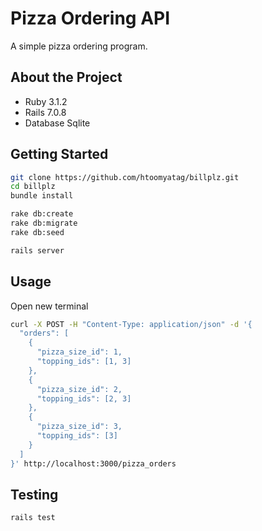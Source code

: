 # Pizza Ordering API

A simple pizza ordering program.

## About the Project
- Ruby 3.1.2
- Rails 7.0.8
- Database Sqlite

## Getting Started
```bash
git clone https://github.com/htoomyatag/billplz.git
cd billplz
bundle install

rake db:create
rake db:migrate
rake db:seed

rails server
```
## Usage
Open new terminal
```bash
curl -X POST -H "Content-Type: application/json" -d '{
  "orders": [
    {
      "pizza_size_id": 1,
      "topping_ids": [1, 3]
    },
    {
      "pizza_size_id": 2,
      "topping_ids": [2, 3]
    },
    {
      "pizza_size_id": 3,
      "topping_ids": [3]
    }
  ]
}' http://localhost:3000/pizza_orders
```
## Testing
```bash
rails test
```
